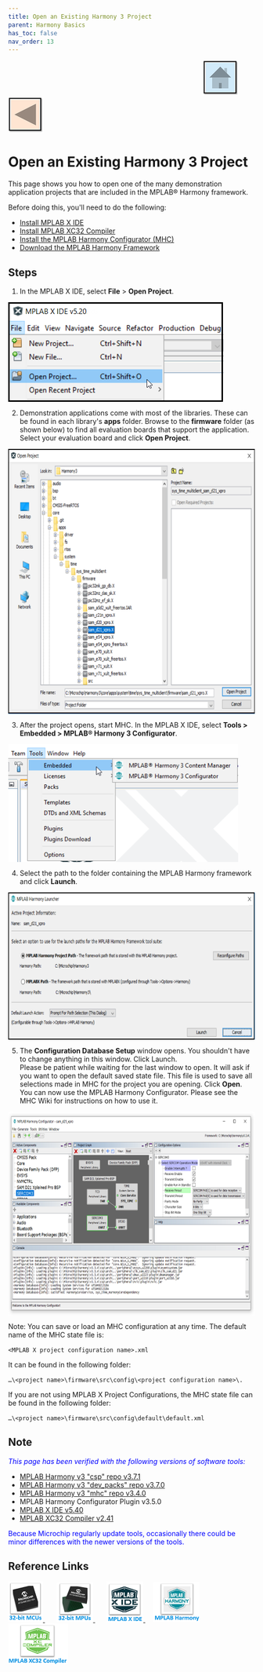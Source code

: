 ```yaml
---
title: Open an Existing Harmony 3 Project
parent: Harmony Basics
has_toc: false
nav_order: 13
---
```


&nbsp;&nbsp;&nbsp;&nbsp;&nbsp;&nbsp;&nbsp;&nbsp;&nbsp;&nbsp;&nbsp;&nbsp;&nbsp;&nbsp;&nbsp;&nbsp;&nbsp;&nbsp;&nbsp;&nbsp;&nbsp;&nbsp;&nbsp;&nbsp;&nbsp;&nbsp;&nbsp;&nbsp; &nbsp;&nbsp;&nbsp;&nbsp;&nbsp;&nbsp;&nbsp;&nbsp;&nbsp;&nbsp;&nbsp;&nbsp;&nbsp;&nbsp;&nbsp;&nbsp;&nbsp;&nbsp;&nbsp;&nbsp;&nbsp;&nbsp;&nbsp;&nbsp;&nbsp;&nbsp;&nbsp;&nbsp;&nbsp;&nbsp;&nbsp;&nbsp;&nbsp;&nbsp;&nbsp;&nbsp;&nbsp;&nbsp;&nbsp;&nbsp;&nbsp;&nbsp;&nbsp;&nbsp;&nbsp;&nbsp;&nbsp;&nbsp;&nbsp;&nbsp;&nbsp;&nbsp;&nbsp;&nbsp;&nbsp;&nbsp;&nbsp;&nbsp;&nbsp;&nbsp;&nbsp;&nbsp;&nbsp;&nbsp;&nbsp;&nbsp;&nbsp;&nbsp;&nbsp;&nbsp;&nbsp;&nbsp;[<img src="../../r_images/quick_home.png" title="Home">](../../../readme.md) [<img src="../../r_images/quick_back.png"  title="Back">](../readme.md)
# Open an Existing Harmony 3 Project

This page shows you how to open one of the many demonstration application projects that are included in the MPLAB® Harmony framework.

Before doing this, you'll need to do the following:

- <a href="https://microchipdeveloper.com/mplabx:installation" target="_blank">Install MPLAB X IDE</a>
- <a href="https://microchipdeveloper.com/xc32:installation" target="_blank">Install MPLAB XC32 Compiler</a>
- <a href="https://microchipdeveloper.com/harmony3:mhc-overview#install" target="_blank">Install the MPLAB Harmony Configurator (MHC)</a>
- <a href="https://github.com/Microchip-MPLAB-Harmony/contentmanager/wiki" target="_blank">Download the MPLAB Harmony Framework</a> 

## Steps

1. In the MPLAB X IDE, select **File** > **Open Project**.
<img src = "images/existingproj1.png" width="440" height="203" align="middle">

2. Demonstration applications come with most of the libraries. These can be found in each library's **apps** folder. Browse to the **firmware** folder (as shown below) to find all evaluation boards that support the application. Select your evaluation board and click **Open Project**.  
<img src = "images/existingproj2.png" width="700" height="540" align="middle">

3. After the project opens, start MHC. In the MPLAB X IDE, select **Tools  > Embedded > MPLAB® Harmony 3 Configurator**.  
<img src = "images/existingproj3.png" width="470" height="240" align="middle">


4. Select the path to the folder containing the MPLAB Harmony framework and click **Launch**.
<img src = "images/existingproj4.png" width="700" height="300" align="middle">


5. The **Configuration Database Setup** window opens. You shouldn't have to change anything in this window. Click Launch.  
Please be patient while waiting for the last window to open. It will ask if you want to open the default saved state file. This file is used to save all selections made in MHC for the project you are opening. Click **Open**.  
You can now use the MPLAB Harmony Configurator. Please see the MHC Wiki for instructions on how to use it.
<img src = "images/existingproj5.png" width="700" height="415" align="middle">


Note: You can save or load an MHC configuration at any time. The default name of the MHC state file is:
```text
<MPLAB X project configuration name>.xml  
```
It can be found in the following folder:
```text
…\<project name>\firmware\src\config\<project configuration name>\.  
```

If you are not using MPLAB X Project Configurations, the MHC state file can be found in the following folder:
```text
…\<project name>\firmware\src\config\default\default.xml
```

## Note
<span style="color:blue"> *This page has been verified with the following versions of software tools:*</span>  

 - [MPLAB Harmony v3 "csp" repo v3.7.1](https://github.com/Microchip-MPLAB-Harmony/csp/releases/tag/v3.7.1)
 - [MPLAB Harmony v3 "dev_packs" repo v3.7.0](https://github.com/Microchip-MPLAB-Harmony/dev_packs/releases/tag/v3.7.0)
 - [MPLAB Harmony v3 "mhc" repo v3.4.0](https://github.com/Microchip-MPLAB-Harmony/mhc/releases/tag/v3.4.0)
 - MPLAB Harmony Configurator Plugin v3.5.0
 - [MPLAB X IDE v5.40](https://www.microchip.com/mplab/mplab-x-ide)
 - [MPLAB XC32 Compiler v2.41](https://www.microchip.com/mplab/compilers)

<span style="color:blue"> Because Microchip regularly update tools, occasionally there could be minor differences with the newer versions of the tools. </span>  

## Reference Links
[<a href="https://www.microchip.com/design-centers/32-bit" target="_blank"> <img src="../../r_images/32_bit_mcus.png"> </a>]()  &nbsp; &nbsp; &nbsp; [<a href="https://www.microchip.com/design-centers/32-bit-mpus" target="_blank"> <img src="../../r_images/32_bit_mpus.png"> </a>]()  &nbsp; &nbsp; &nbsp; [<a href="https://www.microchip.com/mplab/mplab-x-ide" target="_blank"> <img src="../../r_images/mplab_x_ide.png"> </a>]()  &nbsp; &nbsp; [<a href="https://www.microchip.com/mplab/mplab-harmony" target="_blank"> <img src="../../r_images/mplab_harmony.png"> </a>]() [<a href="https://www.microchip.com/mplab/compilers" target="_blank"> <img src="../../r_images/mplab_compiler.png"> </a>]()  
